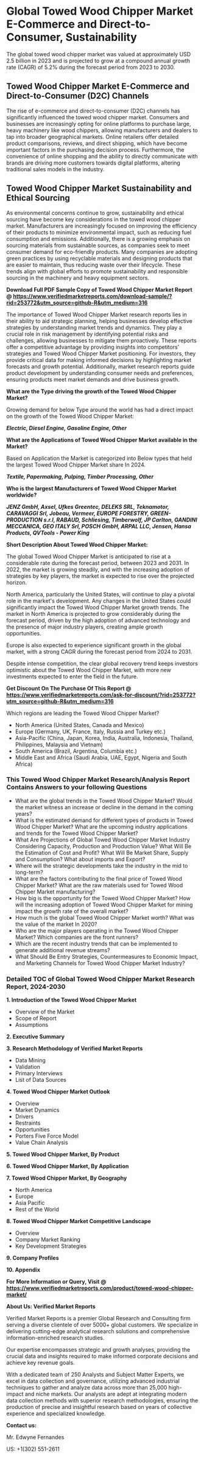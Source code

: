 <h1>Global Towed Wood Chipper Market E-Commerce and Direct-to-Consumer, Sustainability</h1><p class=""><p>The global towed wood chipper market was valued at approximately USD 2.5 billion in 2023 and is projected to grow at a compound annual growth rate (CAGR) of 5.2% during the forecast period from 2023 to 2030.</p><h2>Towed Wood Chipper Market E-Commerce and Direct-to-Consumer (D2C) Channels</h2><p>The rise of e-commerce and direct-to-consumer (D2C) channels has significantly influenced the towed wood chipper market. Consumers and businesses are increasingly opting for online platforms to purchase large, heavy machinery like wood chippers, allowing manufacturers and dealers to tap into broader geographical markets. Online retailers offer detailed product comparisons, reviews, and direct shipping, which have become important factors in the purchasing decision process. Furthermore, the convenience of online shopping and the ability to directly communicate with brands are driving more customers towards digital platforms, altering traditional sales models in the industry.</p><h2>Towed Wood Chipper Market Sustainability and Ethical Sourcing</h2><p>As environmental concerns continue to grow, sustainability and ethical sourcing have become key considerations in the towed wood chipper market. Manufacturers are increasingly focused on improving the efficiency of their products to minimize environmental impact, such as reducing fuel consumption and emissions. Additionally, there is a growing emphasis on sourcing materials from sustainable sources, as companies seek to meet consumer demand for eco-friendly products. Many companies are adopting green practices by using recyclable materials and designing products that are easier to maintain, thus reducing waste over their lifecycle. These trends align with global efforts to promote sustainability and responsible sourcing in the machinery and heavy equipment sectors.</p></p><p class=""><strong>Download Full PDF Sample Copy of Towed Wood Chipper Market Report @ <a href="https://www.verifiedmarketreports.com/download-sample/?rid=253772&utm_source=github-R&utm_medium=316" target="_blank">https://www.verifiedmarketreports.com/download-sample/?rid=253772&utm_source=github-R&utm_medium=316</a></strong></p><p>The importance of&nbsp;Towed Wood Chipper Market research reports lies in their ability to aid strategic planning, helping businesses develop effective strategies by understanding market trends and dynamics. They play a crucial role in risk management by identifying potential risks and challenges, allowing businesses to mitigate them proactively. These reports offer a competitive advantage by providing insights into competitors' strategies and Towed Wood Chipper Market positioning. For investors, they provide critical data for making informed decisions by highlighting market forecasts and growth potential. Additionally, market research reports guide product development by understanding consumer needs and preferences, ensuring products meet market demands and drive business growth.</p><p><strong>What are the&nbsp;Type driving the growth of the Towed Wood Chipper Market?</strong></p><p id="" class="">Growing demand for below Type around the world has had a direct impact on the growth of the Towed Wood Chipper Market:</p><p class=""><em><strong>Electric, Diesel Engine, Gasoline Engine, Other</strong></em></p><p class=""><strong>What are the&nbsp;Applications&nbsp;of Towed Wood Chipper Market available in the Market?</strong></p><p id="" class="">Based on Application the Market is categorized into Below types that held the largest Towed Wood Chipper Market share In 2024.</p><p class=""><em><strong>Textile, Papermaking, Pulping, Timber Processing, Other</strong></em></p><p class=""><strong>Who is the largest Manufacturers of Towed Wood Chipper Market worldwide?</strong></p><p><em><strong>JENZ GmbH, Axsel, Ufkes Greentec, DELEKS SRL, Teknamotor, CARAVAGGI Srl, Jobeau, Vermeer, EUROPE FORESTRY, GREEN-PRODUCTION s.r.l, RABAUD, Schliesing, Timberwolf, JP Carlton, GANDINI MECCANICA, GEO ITALY Srl, POSCH GmbH, ARPAL LLC, Jensen, Hansa Products, QVTools - Power King</strong></em></p><p id="" class=""><strong>Short Description About Towed Wood Chipper Market:</strong></p><p>The global Towed Wood Chipper Market is anticipated to rise at a considerable rate during the forecast period, between 2023 and 2031. In 2022, the market is growing steadily, and with the increasing adoption of strategies by key players, the market is expected to rise over the projected horizon.</p><p>North America, particularly the United States, will continue to play a pivotal role in the market's development. Any changes in the United States could significantly impact the Towed Wood Chipper Market growth trends. The market in North America is projected to grow considerably during the forecast period, driven by the high adoption of advanced technology and the presence of major industry players, creating ample growth opportunities.</p><p>Europe is also expected to experience significant growth in the global market, with a strong CAGR during the forecast period from 2024 to 2031.</p><p>Despite intense competition, the clear global recovery trend keeps investors optimistic about the Towed Wood Chipper Market, with more new investments expected to enter the field in the future.</p><p id="" class=""><strong>Get Discount On The Purchase Of This Report @ <a href="https://www.verifiedmarketreports.com/ask-for-discount/?rid=253772?utm_source=github-R&utm_medium=316" target="_blank">https://www.verifiedmarketreports.com/ask-for-discount/?rid=253772?utm_source=github-R&utm_medium=316</a></strong></p><p class="">Which regions are leading the Towed Wood Chipper Market?</p><ul><li>North America (United States, Canada and Mexico)</li><li>Europe (Germany, UK, France, Italy, Russia and Turkey etc.)</li><li>Asia-Pacific (China, Japan, Korea, India, Australia, Indonesia, Thailand, Philippines, Malaysia and Vietnam)</li><li>South America (Brazil, Argentina, Columbia etc.)</li><li>Middle East and Africa (Saudi Arabia, UAE, Egypt, Nigeria and South Africa)</li></ul><h3 id="" class="">This Towed Wood Chipper Market Research/Analysis Report Contains Answers to your following Questions</h3><ul><li>What are the global trends in the Towed Wood Chipper Market? Would the market witness an increase or decline in the demand in the coming years?</li><li>What is the estimated demand for different types of products in Towed Wood Chipper Market? What are the upcoming industry applications and trends for the Towed Wood Chipper Market?</li><li>What Are Projections of Global Towed Wood Chipper Market Industry Considering Capacity, Production and Production Value? What Will Be the Estimation of Cost and Profit? What Will Be Market Share, Supply and Consumption? What about imports and Export?</li><li>Where will the strategic developments take the industry in the mid to long-term?</li><li>What are the factors contributing to the final price of Towed Wood Chipper Market? What are the raw materials used for Towed Wood Chipper Market manufacturing?</li><li>How big is the opportunity for the Towed Wood Chipper Market? How will the increasing adoption of Towed Wood Chipper Market for mining impact the growth rate of the overall market?</li><li>How much is the global Towed Wood Chipper Market worth? What was the value of the market In 2020?</li><li>Who are the major players operating in the Towed Wood Chipper Market? Which companies are the front runners?</li><li>Which are the recent industry trends that can be implemented to generate additional revenue streams?</li><li>What Should Be Entry Strategies, Countermeasures to Economic Impact, and Marketing Channels for Towed Wood Chipper Market Industry?</li></ul><h3 id="" class="">Detailed TOC of Global Towed Wood Chipper Market Research Report, 2024-2030</h3><p id="" class=""><strong>1. Introduction of the Towed Wood Chipper Market</strong></p><ul><li>Overview of the Market</li><li>Scope of Report</li><li>Assumptions</li></ul><p id="" class=""><strong>2. Executive Summary</strong></p><p id="" class=""><strong>3. Research Methodology of Verified Market Reports</strong></p><ul><li>Data Mining</li><li>Validation</li><li>Primary Interviews</li><li>List of Data Sources</li></ul><p id="" class=""><strong>4. Towed Wood Chipper Market Outlook</strong></p><ul><li>Overview</li><li>Market Dynamics</li><li>Drivers</li><li>Restraints</li><li>Opportunities</li><li>Porters Five Force Model</li><li>Value Chain Analysis</li></ul><p id="" class=""><strong>5. Towed Wood Chipper Market, By Product</strong></p><p id="" class=""><strong>6. Towed Wood Chipper Market, By Application</strong></p><p id="" class=""><strong>7. Towed Wood Chipper Market, By Geography</strong></p><ul><li>North America</li><li>Europe</li><li>Asia Pacific</li><li>Rest of the World</li></ul><p id="" class=""><strong>8. Towed Wood Chipper Market Competitive Landscape</strong></p><ul><li>Overview</li><li>Company Market Ranking</li><li>Key Development Strategies</li></ul><p id="" class=""><strong>9. Company Profiles</strong></p><p id="" class=""><strong>10. Appendix</strong></p><p id="" class=""><strong>For More Information or Query, Visit @ <a href="https://www.verifiedmarketreports.com/product/towed-wood-chipper-market/" target="_blank">https://www.verifiedmarketreports.com/product/towed-wood-chipper-market/</a></strong></p><p id="" class=""><strong>About Us: Verified Market Reports</strong></p><p id="" class="">Verified Market Reports is a premier Global Research and Consulting firm serving a diverse clientele of over 5000+ global customers. We specialize in delivering cutting-edge analytical research solutions and comprehensive information-enriched research studies.</p><p id="" class="">Our expertise encompasses strategic and growth analyses, providing the crucial data and insights required to make informed corporate decisions and achieve key revenue goals.</p><p id="" class="">With a dedicated team of 250 Analysts and Subject Matter Experts, we excel in data collection and governance, utilizing advanced industrial techniques to gather and analyze data across more than 25,000 high-impact and niche markets. Our analysts are adept at integrating modern data collection methods with superior research methodologies, ensuring the production of precise and insightful research based on years of collective experience and specialized knowledge.</p><p id="" class=""><strong>Contact us:</strong></p><p id="" class="">Mr. Edwyne Fernandes</p><p id="" class="">US: +1(302) 551-2611</p>